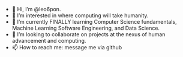- 👋 Hi, I’m @leo6pon.
- 👀 I’m interested in where computing will take humanity.
- 🌱 I’m currently FINALLY learning Computer Science fundamentals, Machine Learning Software Engineering, and Data Science.
- 💞️ I’m looking to collaborate on projects at the nexus of human advancement and computing.
- 📫 How to reach me: message me via github

<!---
leo6pon/leo6pon is a ✨ special ✨ repository because its `README.md` (this file) appears on your GitHub profile.
You can click the Preview link to take a look at your changes.
--->
